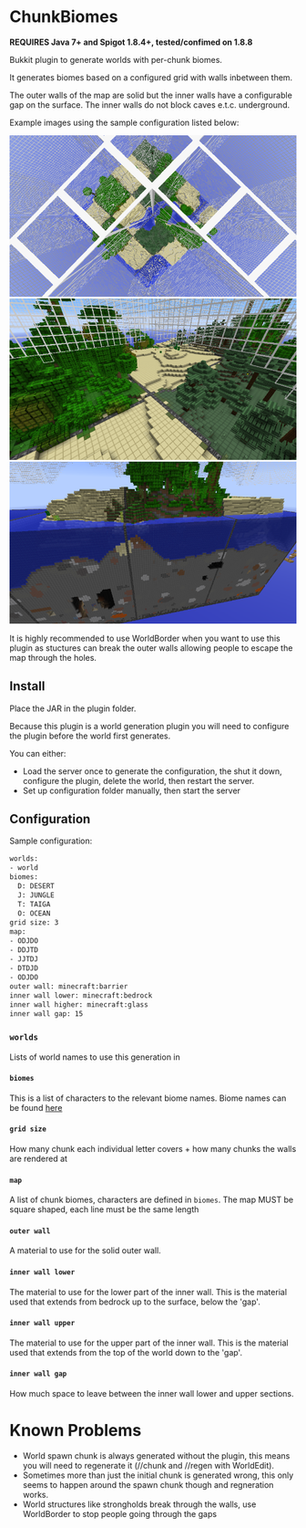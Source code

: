 ChunkBiomes
===========

__REQUIRES Java 7+ and Spigot 1.8.4+, tested/confimed on 1.8.8__

Bukkit plugin to generate worlds with per-chunk biomes.

It generates biomes based on a configured grid with walls inbetween them. 

The outer walls of the map are solid but the inner walls have a configurable gap on the surface. The inner walls do not
block caves e.t.c. underground.

Example images using the sample configuration listed below:

![Chunk Split](images/chunk-split.png)
![Surface](images/surface.png)
![Walls](images/walls.png)

It is highly recommended to use WorldBorder when you want to use this plugin as stuctures can break the outer walls
allowing people to escape the map through the holes.

## Install

Place the JAR in the plugin folder. 

Because this plugin is a world generation plugin you will need to configure the plugin before the world first generates.

You can either:

- Load the server once to generate the configuration, the shut it down, configure the plugin, delete the world, then restart the server.
- Set up configuration folder manually, then start the server

## Configuration

Sample configuration:

```
worlds:
- world
biomes:
  D: DESERT
  J: JUNGLE
  T: TAIGA
  O: OCEAN
grid size: 3
map:
- ODJDO
- DDJTD
- JJTDJ
- DTDJD
- ODJDO
outer wall: minecraft:barrier
inner wall lower: minecraft:bedrock
inner wall higher: minecraft:glass
inner wall gap: 15
```

### `worlds`

Lists of world names to use this generation in

#### `biomes`

This is a list of characters to the relevant biome names. Biome names can be found [here](https://hub.spigotmc.org/javadocs/bukkit/org/bukkit/block/Biome.html)

#### `grid size`

How many chunk each individual letter covers + how many chunks the walls are rendered at

#### `map`

A list of chunk biomes, characters are defined in `biomes`. The map MUST be square shaped, each line must be the same length

#### `outer wall`

A material to use for the solid outer wall.

#### `inner wall lower`

The material to use for the lower part of the inner wall. This is the material used that extends from bedrock up to the
surface, below the 'gap'.

#### `inner wall upper`

The material to use for the upper part of the inner wall. This is the material used that extends from the top of the world
down to the 'gap'.

#### `inner wall gap`

How much space to leave between the inner wall lower and upper sections.

# Known Problems

- World spawn chunk is always generated without the plugin, this means you will need to regenerate it (//chunk and //regen with WorldEdit).
- Sometimes more than just the initial chunk is generated wrong, this only seems to happen around the spawn chunk though and regneration works.
- World structures like strongholds break through the walls, use WorldBorder to stop people going through the gaps
